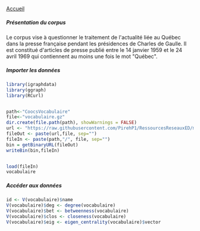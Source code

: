 
[Accueil](https://github.com/PirehP1/RessourcesReseauxED/blob/master/README.md)

##### Présentation du corpus

Le corpus vise à questionner le traitement de l'actualité liée au Québec dans la presse française pendant les présidences de Charles de Gaulle. Il est constitué d'articles de presse publié entre le 14 janvier 1959 et le 24 avril 1969 qui contiennent au moins une fois le mot "Québec".

##### Importer les données 
```R
library(igraphdata)
library(ggraph)
library(RCurl)


path<-"CoocsVocabulaire"
file<-"vocabulaire.gz"
dir.create(file.path(path), showWarnings = FALSE)
url <- "https://raw.githubusercontent.com/PirehP1/RessourcesReseauxED/master/data/"
fileOut <- paste(url,file, sep="")
fileIn <- paste(path,"/", file, sep="")
bin = getBinaryURL(fileOut) 
writeBin(bin,fileIn)  


load(fileIn)
vocabulaire
```
##### Accéder aux données
```R
id <- V(vocabulaire)$name
V(vocabulaire)$deg <- degree(vocabulaire)
V(vocabulaire)$bet <- betweenness(vocabulaire)
V(vocabulaire)$clos <- closeness(vocabulaire)
V(vocabulaire)$eig <- eigen_centrality(vocabulaire)$vector

```
